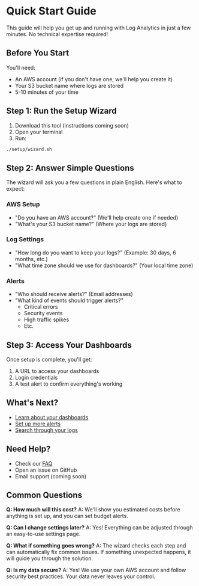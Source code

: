 # Quick Start Guide

This guide will help you get up and running with Log Analytics in just a few minutes. No technical expertise required!

## Before You Start

You'll need:
- An AWS account (if you don't have one, we'll help you create it)
- Your S3 bucket name where logs are stored
- 5-10 minutes of your time

## Step 1: Run the Setup Wizard

1. Download this tool (instructions coming soon)
2. Open your terminal
3. Run:
```bash
./setup/wizard.sh
```

## Step 2: Answer Simple Questions

The wizard will ask you a few questions in plain English. Here's what to expect:

### AWS Setup
- "Do you have an AWS account?" (We'll help create one if needed)
- "What's your S3 bucket name?" (Where your logs are stored)

### Log Settings
- "How long do you want to keep your logs?" (Example: 30 days, 6 months, etc.)
- "What time zone should we use for dashboards?" (Your local time zone)

### Alerts
- "Who should receive alerts?" (Email addresses)
- "What kind of events should trigger alerts?"
  * Critical errors
  * Security events
  * High traffic spikes
  * Etc.

## Step 3: Access Your Dashboards

Once setup is complete, you'll get:
1. A URL to access your dashboards
2. Login credentials
3. A test alert to confirm everything's working

## What's Next?

- [Learn about your dashboards](dashboards.md)
- [Set up more alerts](alerts.md)
- [Search through your logs](viewing-logs.md)

## Need Help?

- Check our [FAQ](faq.md)
- Open an issue on GitHub
- Email support (coming soon)

## Common Questions

**Q: How much will this cost?**
A: We'll show you estimated costs before anything is set up, and you can set budget alerts.

**Q: Can I change settings later?**
A: Yes! Everything can be adjusted through an easy-to-use settings page.

**Q: What if something goes wrong?**
A: The wizard checks each step and can automatically fix common issues. If something unexpected happens, it will guide you through the solution.

**Q: Is my data secure?**
A: Yes! We use your own AWS account and follow security best practices. Your data never leaves your control.
